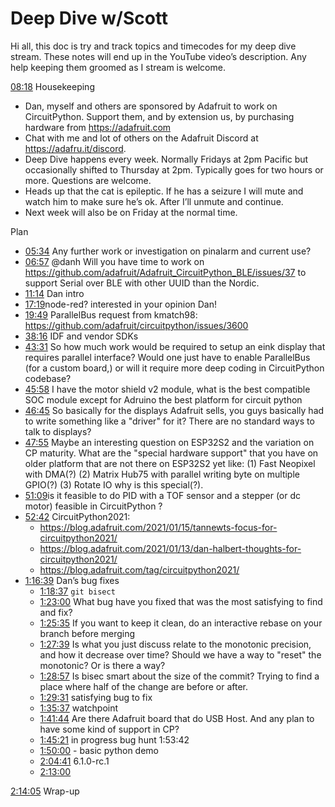 # Deep Dive w/Scott


Hi all, this doc is try and track topics and timecodes for my deep dive stream. These notes will end up in the YouTube video’s description. Any help keeping them groomed as I stream is welcome.


[08:18](https://www.youtube.com/watch?v=M0s_LK0K1Sk&t=498) Housekeeping
* Dan, myself and others are sponsored by Adafruit to work on CircuitPython. Support them, and by extension us, by purchasing hardware from https://adafruit.com
* Chat with me and lot of others on the Adafruit Discord at https://adafru.it/discord.
* Deep Dive happens every week. Normally Fridays at 2pm Pacific but occasionally shifted to Thursday at 2pm. Typically goes for two hours or more. Questions are welcome.
* Heads up that the cat is epileptic. If he has a seizure I will mute and watch him to make sure he’s ok. After I’ll unmute and continue.
* Next week will also be on Friday at the normal time.


Plan
* [05:34](https://www.youtube.com/watch?v=M0s_LK0K1Sk&t=334) Any further work or investigation on pinalarm and current use?
* [06:57](https://www.youtube.com/watch?v=M0s_LK0K1Sk&t=417) @danh Will you have time to work on https://github.com/adafruit/Adafruit_CircuitPython_BLE/issues/37 to support Serial over BLE with other UUID than the Nordic.
* [11:14](https://www.youtube.com/watch?v=M0s_LK0K1Sk&t=674) Dan intro
* [17:19](https://www.youtube.com/watch?v=M0s_LK0K1Sk&t=1039) ​node-red? interested in your opinion Dan!
* [19:49](https://www.youtube.com/watch?v=M0s_LK0K1Sk&t=1189) ParallelBus request from kmatch98: https://github.com/adafruit/circuitpython/issues/3600
* [38:16](https://www.youtube.com/watch?v=M0s_LK0K1Sk&t=2296) IDF and vendor SDKs
* [43:31](https://www.youtube.com/watch?v=M0s_LK0K1Sk&t=2611) So how much work would be required to setup an eink display that requires parallel interface? Would one just have to enable ParallelBus (for a custom board,) or will it require more deep coding in CircuitPython codebase?
* [45:58](https://www.youtube.com/watch?v=M0s_LK0K1Sk&t=2758) I have the motor shield v2 module, what is the best compatible SOC module except for Adruino the best platform for circuit python
* [46:45](https://www.youtube.com/watch?v=M0s_LK0K1Sk&t=2805) So basically for the displays Adafruit sells, you guys basically had to write something like a "driver" for it? There are no standard ways to talk to displays?
* [47:55](https://www.youtube.com/watch?v=M0s_LK0K1Sk&t=2875) Maybe an interesting question on ESP32S2 and the variation on CP maturity. What are the "special hardware support" that you have on older platform that are not there on ESP32S2 yet like: (1) Fast Neopixel with DMA(?) (2) Matrix Hub75 with parallel writing byte on multiple GPIO(?) (3) Rotate IO why is this special(?).
* [51:09](https://www.youtube.com/watch?v=M0s_LK0K1Sk&t=3069) ​is it feasible to do PID with a TOF sensor and a stepper (or dc motor) feasible in CircuitPython ?
* [52:42](https://www.youtube.com/watch?v=M0s_LK0K1Sk&t=3162) CircuitPython2021:
   * https://blog.adafruit.com/2021/01/15/tannewts-focus-for-circuitpython2021/
   * https://blog.adafruit.com/2021/01/13/dan-halbert-thoughts-for-circuitpython2021/
   * https://blog.adafruit.com/tag/circuitpython2021/
* [1:16:39](https://www.youtube.com/watch?v=M0s_LK0K1Sk&t=4599) Dan’s bug fixes
   * [1:18:37](https://www.youtube.com/watch?v=M0s_LK0K1Sk&t=4717) `git bisect`
   * [1:23:00](https://www.youtube.com/watch?v=M0s_LK0K1Sk&t=4980) What bug have you fixed that was the most satisfying to find and fix?
   * [1:25:35](https://www.youtube.com/watch?v=M0s_LK0K1Sk&t=5135) If you want to keep it clean, do an interactive rebase on your branch before merging
   * [1:27:39](https://www.youtube.com/watch?v=M0s_LK0K1Sk&t=5259) Is what you just discuss relate to the monotonic precision, and how it decrease over time? Should we have a way to "reset" the monotonic? Or is there a way?
   * [1:28:57](https://www.youtube.com/watch?v=M0s_LK0K1Sk&t=5337) Is bisec smart about the size of the commit? Trying to find a place where half of the change are before or after.
   * [1:29:31](https://www.youtube.com/watch?v=M0s_LK0K1Sk&t=5371) satisfying bug to fix
   * [1:35:37](https://www.youtube.com/watch?v=M0s_LK0K1Sk&t=5737) watchpoint
   * [1:41:44](https://www.youtube.com/watch?v=M0s_LK0K1Sk&t=6104) Are there Adafruit board that do USB Host. And any plan to have some kind of support in CP?
   * [1:45:21](https://www.youtube.com/watch?v=M0s_LK0K1Sk&t=6321) in progress bug hunt 1:53:42
   * [1:50:00](https://www.youtube.com/watch?v=M0s_LK0K1Sk&t=6600) - basic python demo
   * [2:04:41](https://www.youtube.com/watch?v=M0s_LK0K1Sk&t=7481) 6.1.0-rc.1
   * [2:13:00](https://www.youtube.com/watch?v=M0s_LK0K1Sk&t=7980)


[2:14:05](https://www.youtube.com/watch?v=M0s_LK0K1Sk&t=8045) Wrap-up
